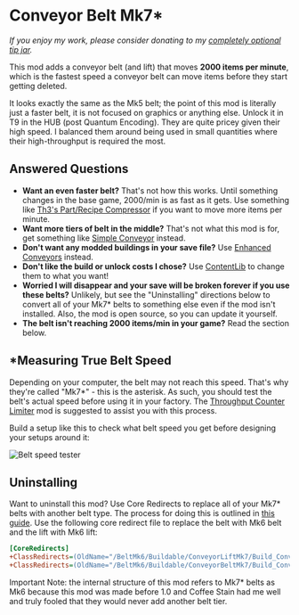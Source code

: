 # Conveyor Belt Mk7*

_If you enjoy my work, please consider donating to my [completely optional tip jar](https://ko-fi.com/robb4)._

This mod adds a conveyor belt (and lift) that moves **2000 items per minute**,
which is the fastest speed a conveyor belt can move items before they start getting deleted.

It looks exactly the same as the Mk5 belt; the point of this mod is literally just a faster belt,
it is not focused on graphics or anything else.
Unlock it in T9 in the HUB (post Quantum Encoding). They are quite pricey given their high speed.
I balanced them around being used in small quantities where their high-throughput is required the most.

## Answered Questions

- **Want an even faster belt?**
  That's not how this works.
  Until something changes in the base game, 2000/min is as fast as it gets.
  Use something like [Th3's Part/Recipe Compressor](https://ficsit.app/mod/Th3RecipeMod) if you want to move more items per minute.
- **Want more tiers of belt in the middle?**
  That's not what this mod is for, get something like [Simple Conveyor](https://ficsit.app/mod/conveyorbeltmod) instead.
- **Don't want any modded buildings in your save file?**
  Use [Enhanced Conveyors](https://ficsit.app/mod/EnhancedConveyors) instead.
- **Don't like the build or unlock costs I chose?**
  Use [ContentLib](https://ficsit.app/mod/ContentLib) to change them to what you want!
- **Worried I will disappear and your save will be broken forever if you use these belts?**
  Unlikely, but see the "Uninstalling" directions below to convert all of your Mk7* belts to something else even if the mod isn't installed.
  Also, the mod is open source, so you can update it yourself.
- **The belt isn't reaching 2000 items/min in your game?**
  Read the section below.

## *Measuring True Belt Speed

Depending on your computer, the belt may not reach this speed.
That's why they're called "Mk7*" - this is the asterisk.
As such, you should test the belt's actual speed before using it in your factory.
The [Throughput Counter Limiter](https://ficsit.app/mod/CounterLimiter)
mod is suggested to assist you with this process.
<!-- mod is automatically installed with this mod to assist you with this process. -->

Build a setup like this to check what belt speed you get before designing your setups around it:

![Belt speed tester](https://i.imgur.com/b0Y2jgl.jpeg)

## Uninstalling

Want to uninstall this mod? Use Core Redirects to replace all of your Mk7* belts with another belt type.
The process for doing this is outlined in [this guide](https://docs.ficsit.app/satisfactory-modding/latest/ForUsers/CoreRedirectMigration.html).
Use the following core redirect file to replace the belt with Mk6 belt and the lift with Mk6 lift:

```ini
[CoreRedirects]
+ClassRedirects=(OldName="/BeltMk6/Buildable/ConveyorLiftMk7/Build_ConveyorLiftMk6.Build_ConveyorLiftMk7_C",NewName="/Game/FactoryGame/Buildable/Factory/ConveyorLiftMk6/Build_ConveyorLiftMk6.Build_ConveyorLiftMk6_C")
+ClassRedirects=(OldName="/BeltMk6/Buildable/ConveyorBeltMk7/Build_ConveyorBeltMk6.Build_ConveyorBeltMk7_C",NewName="/Game/FactoryGame/Buildable/Factory/ConveyorBeltMk6/Build_ConveyorBeltMk6.Build_ConveyorBeltMk6_C")
```

Important Note: the internal structure of this mod refers to Mk7* belts as Mk6
because this mod was made before 1.0 and Coffee Stain had me well and truly fooled that they would never add another belt tier.
